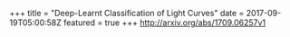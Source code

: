 +++
title = "Deep-Learnt Classification of Light Curves"
date = 2017-09-19T05:00:58Z
featured = true
+++
http://arxiv.org/abs/1709.06257v1